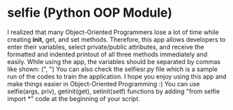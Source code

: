# selfie (Python OOP Module)
I realized that many Object-Oriented Programmers lose a lot of time while creating __init__, get, and set methods. Therefore, this app allows developers to enter their variables, select private/public attributes, and receive the formatted and indented printout of all three methods immediately and easily. 
While using the app, the variables should be separated by commas like shown: (", ")
You can also check the selfiesr.py file which is a sample run of the codes to train the application.
I hope you enjoy using this app and make things easier in Object-Oriented Programming :)
You can use selfie(args, priv), getinit(get), setinit(setf) functions by adding "from selfie import *" code at the beginning of your script.
